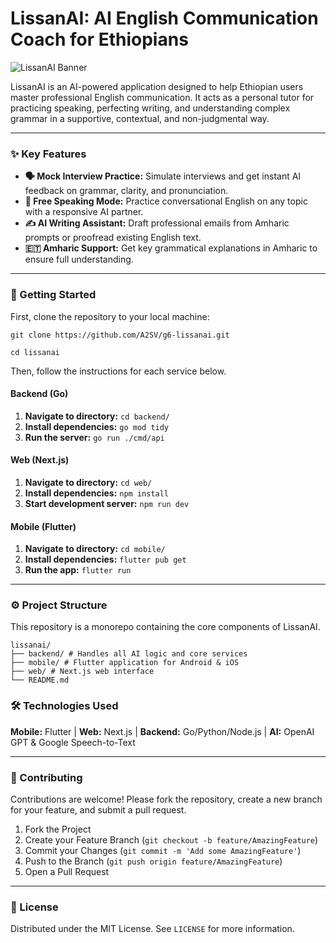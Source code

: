 # LissanAI: AI English Communication Coach for Ethiopians

![LissanAI Banner](https://placehold.co/1200x300?text=LissanAI)

LissanAI is an AI-powered application designed to help Ethiopian users master professional English communication. It acts as a personal tutor for practicing speaking, perfecting writing, and understanding complex grammar in a supportive, contextual, and non-judgmental way.

---

### ✨ Key Features

*   **🗣️ Mock Interview Practice:** Simulate interviews and get instant AI feedback on grammar, clarity, and pronunciation.
*   **💬 Free Speaking Mode:** Practice conversational English on any topic with a responsive AI partner.
*   **✍️ AI Writing Assistant:** Draft professional emails from Amharic prompts or proofread existing English text.
*   **🇪🇹 Amharic Support:** Get key grammatical explanations in Amharic to ensure full understanding.

---

### 🚀 Getting Started

First, clone the repository to your local machine:
```
git clone https://github.com/A2SV/g6-lissanai.git
```
```
cd lissanai
```
Then, follow the instructions for each service below.

#### Backend (Go)

1.  **Navigate to directory:** `cd backend/`
2.  **Install dependencies:** `go mod tidy`
3.  **Run the server:** `go run ./cmd/api`

 
#### Web (Next.js)

1.  **Navigate to directory:** `cd web/`
2.  **Install dependencies:** `npm install`
3.  **Start development server:** `npm run dev`

#### Mobile (Flutter)

1.  **Navigate to directory:** `cd mobile/`
2.  **Install dependencies:** `flutter pub get`
3.  **Run the app:** `flutter run`

---

### ⚙️ Project Structure

This repository is a monorepo containing the core components of LissanAI.
```
lissanai/
├── backend/ # Handles all AI logic and core services
├── mobile/ # Flutter application for Android & iOS
├── web/ # Next.js web interface
└── README.md
```

### 🛠️ Technologies Used

**Mobile:** Flutter | **Web:** Next.js | **Backend:** Go/Python/Node.js | **AI:** OpenAI GPT & Google Speech-to-Text

---

### 🤝 Contributing

Contributions are welcome! Please fork the repository, create a new branch for your feature, and submit a pull request.

1.  Fork the Project
2.  Create your Feature Branch (`git checkout -b feature/AmazingFeature`)
3.  Commit your Changes (`git commit -m 'Add some AmazingFeature'`)
4.  Push to the Branch (`git push origin feature/AmazingFeature`)
5.  Open a Pull Request

---

### 📝 License

Distributed under the MIT License. See `LICENSE` for more information.
